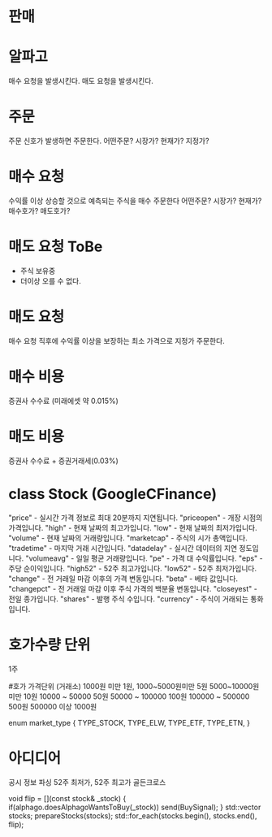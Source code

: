 # 판매

# 알파고
매수 요청을 발생시킨다.
매도 요청을 발생시킨다.

# 주문
주문 신호가 발생하면 주문한다.
    어떤주문? 시장가? 현재가? 지정가?

# 매수 요청
수익률 이상 상승할 것으로 예측되는 주식을 매수 주문한다
    어떤주문? 시장가? 현재가? 매수호가? 매도호가?

# 매도 요청 ToBe
* 주식 보유중
* 더이상 오를 수 없다.

# 매도 요청
매수 요청 직후에 수익률 이상을 보장하는 최소 가격으로 지정가 주문한다.


# 매수 비용
증권사 수수료 (미래에셋 약 0.015%)

# 매도 비용
증권사 수수료 + 증권거래세(0.03%)




# class Stock (GoogleCFinance)
"price" - 실시간 가격 정보로 최대 20분까지 지연됩니다.
"priceopen" - 개장 시점의 가격입니다.
"high" - 현재 날짜의 최고가입니다.
"low" - 현재 날짜의 최저가입니다.
"volume" - 현재 날짜의 거래량입니다.
"marketcap" - 주식의 시가 총액입니다.
"tradetime" - 마지막 거래 시간입니다.
"datadelay" - 실시간 데이터의 지연 정도입니다.
"volumeavg" - 일일 평균 거래량입니다.
"pe" - 가격 대 수익률입니다.
"eps" - 주당 순이익입니다.
"high52" - 52주 최고가입니다.
"low52" - 52주 최저가입니다.
"change" - 전 거래일 마감 이후의 가격 변동입니다.
"beta" - 베타 값입니다.
"changepct" - 전 거래일 마감 이후 주식 가격의 백분율 변동입니다.
"closeyest" - 전일 종가입니다.
"shares" - 발행 주식 수입니다.
"currency" - 주식이 거래되는 통화입니다.


# 호가수량 단위
1주

#호가 가격단위 (거래소)
1000원 미만 1원,
1000~5000원미만 5원
5000~10000원미만 10원
10000 ~ 50000 50원
50000 ~ 100000 100원
100000 ~ 500000 500원
500000 이상 1000원

enum market_type
{
	TYPE_STOCK,
	TYPE_ELW,
	TYPE_ETF,
	TYPE_ETN,
} 


# 아디디어
공시 정보 파싱
52주 최저가, 52주 최고가
골든크로스


void flip = [](const stock& _stock) {
	 if(alphago.doesAlphagoWantsToBuy(_stock))
	 	send(BuySignal);
	  }
std::vector<stock> stocks;
prepareStocks(stocks);
std::for_each(stocks.begin(), stocks.end(), flip);

